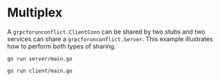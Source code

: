 # Multiplex

A `grpcforunconflict.ClientConn` can be shared by two stubs and two services can share a
`grpcforunconflict.Server`. This example illustrates how to perform both types of sharing.

```
go run server/main.go
```

```
go run client/main.go
```
